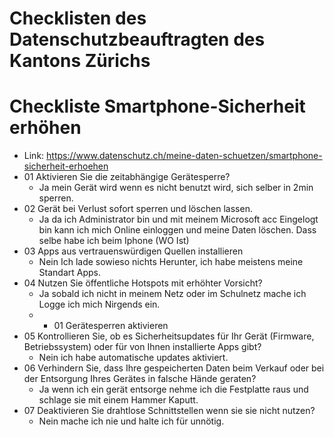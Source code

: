 # Checklisten des Datenschutzbeauftragten des Kantons Zürichs

# Checkliste Smartphone-Sicherheit erhöhen
 - Link: https://www.datenschutz.ch/meine-daten-schuetzen/smartphone-sicherheit-erhoehen
 - 01 Aktivieren Sie die zeitabhängige Gerätesperre?
    - Ja mein Gerät wird wenn es nicht benutzt wird, sich selber in 2min sperren.
 - 02 Gerät bei Verlust sofort sperren und löschen lassen.
    - Ja da ich Administrator bin und mit meinem Microsoft acc Eingelogt bin kann ich mich Online einloggen und meine Daten löschen. Dass selbe habe ich beim Iphone (WO Ist)
 - 03 Apps aus vertrauenswürdigen Quellen installieren
    - Nein Ich lade sowieso nichts Herunter, ich habe meistens meine Standart Apps.
 - 04 Nutzen Sie öffentliche Hotspots mit erhöhter Vorsicht?
    - Ja sobald ich nicht in meinem Netz oder im Schulnetz mache ich Logge ich mich Nirgends ein.
    - - 01 Gerätesperren aktivieren
 - 05 Kontrollieren Sie, ob es Sicherheitsupdates für Ihr Gerät (Firmware, Betriebssystem) oder für von Ihnen installierte Apps gibt?
    - Nein ich habe automatische updates aktiviert. 
 - 06 Verhindern Sie, dass Ihre gespeicherten Daten beim Verkauf oder bei der Entsorgung Ihres Gerätes in falsche Hände geraten?
    - Ja wenn ich ein gerät entsorge nehme ich die Festplatte raus und schlage sie mit einem Hammer Kaputt.
  - 07 Deaktivieren Sie drahtlose Schnittstellen wenn sie sie nicht nutzen?
    - Nein mache ich nie und halte ich für unnötig.

